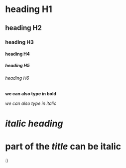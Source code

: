 <!-- Markdown Headings -->
# heading H1
## heading H2
### heading H3
#### heading H4
##### heading H5
###### heading H6

<!-- BOLD Markdown text -->
__we can also type in bold__

<!-- ITALIC Markdown text -->
_we can also type in italic_

<!-- ITALIC Markdown Headings -->
# _italic heading_
# part of the _title_ can be italic


:)
